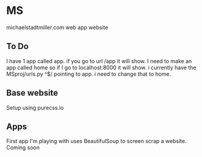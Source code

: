 # MS
michaelstadtmiller.com web app website

## To Do
I have 1 app called app. if you go to url /app it will show.
I need to make an app called home so if I go to localhost:8000 it will show.
i currently have the MSproj/urls.py ^$/ pointing to app. i need to change that to home.

## Base website
Setup using purecss.io

## Apps
First app I'm playing with uses BeautifulSoup to screen scrap a website. Coming soon
